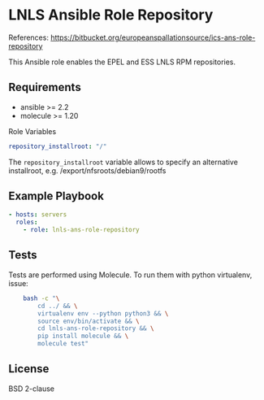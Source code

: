 LNLS Ansible Role Repository
=======================

References: https://bitbucket.org/europeanspallationsource/ics-ans-role-repository

This Ansible role enables the EPEL and ESS LNLS RPM repositories.

## Requirements

- ansible >= 2.2
- molecule >= 1.20

Role Variables

```yaml
repository_installroot: "/"
```

The `repository_installroot` variable allows to specify an alternative installroot, e.g. /export/nfsroots/debian9/rootfs

## Example Playbook

```yaml
- hosts: servers
  roles:
    - role: lnls-ans-role-repository
```

## Tests

Tests are performed using Molecule. To run them with python virtualenv, issue:

```bash
    bash -c "\
        cd ../ && \
        virtualenv env --python python3 && \
        source env/bin/activate && \
        cd lnls-ans-role-repository && \
        pip install molecule && \
        molecule test"
```

## License

BSD 2-clause
